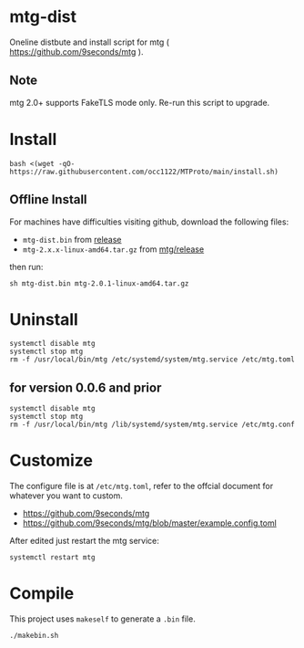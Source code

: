 # mtg-dist
Oneline distbute and install script for mtg ( https://github.com/9seconds/mtg ).

## Note

mtg 2.0+ supports FakeTLS mode only.
Re-run this script to upgrade.

# Install
```
bash <(wget -qO- https://raw.githubusercontent.com/occ1122/MTProto/main/install.sh)
```

## Offline Install

For machines have difficulties visiting github, download the following files:

- `mtg-dist.bin` from [release](https://github.com/occ1122/MTProto/releases)
- `mtg-2.x.x-linux-amd64.tar.gz` from [mtg/release](https://github.com/9seconds/mtg/releases)

then run: 
```
sh mtg-dist.bin mtg-2.0.1-linux-amd64.tar.gz
```

# Uninstall

```
systemctl disable mtg 
systemctl stop mtg 
rm -f /usr/local/bin/mtg /etc/systemd/system/mtg.service /etc/mtg.toml   
```

## for version 0.0.6 and prior
```
systemctl disable mtg 
systemctl stop mtg 
rm -f /usr/local/bin/mtg /lib/systemd/system/mtg.service /etc/mtg.conf    
```

# Customize

The configure file is at `/etc/mtg.toml`, refer to the offcial document for whatever you want to custom.

- https://github.com/9seconds/mtg 
- https://github.com/9seconds/mtg/blob/master/example.config.toml

After edited just restart the mtg service:

```
systemctl restart mtg 
```

# Compile
This project uses `makeself` to generate a `.bin` file.

```
./makebin.sh
```
